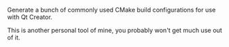 Generate a bunch of commonly used CMake build configurations for use with Qt Creator.

This is another personal tool of mine, you probably won't get much use out of it.
